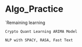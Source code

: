 # Algo_Practice
`Remaining learning
```
Crypto Quant Learning ARIMA Model

NLP with SPACY, RASA, Fast Text
```
